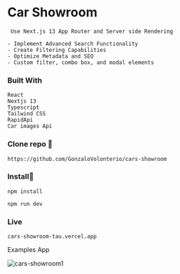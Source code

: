 # Car Showroom

```
 Use Next.js 13 App Router and Server side Rendering

- Implement Advanced Search Functionality
- Create Filtering Capabilities
- Optimize Metadata and SEO
- Custom filter, combo box, and modal elements

```

### Built With

```
React
Nextjs 13
Typescript
Tailwind CSS
RapidApi
Car images Api

```

### Clone repo 🔧

```
https://github.com/GonzaloVolonterio/cars-showroom

```
### Install🔧

```
npm install

npm run dev

```

### Live

```
cars-showroom-tau.vercel.app

```

Examples App

![cars-showroom1](https://github.com/GonzaloVolonterio/cars-showroom/assets/64506662/4e31a6e4-8094-42f4-808d-492352ac9bcb)

